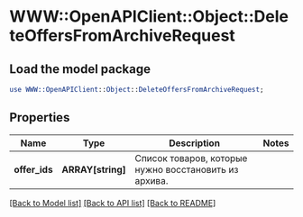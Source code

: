 # WWW::OpenAPIClient::Object::DeleteOffersFromArchiveRequest

## Load the model package
```perl
use WWW::OpenAPIClient::Object::DeleteOffersFromArchiveRequest;
```

## Properties
Name | Type | Description | Notes
------------ | ------------- | ------------- | -------------
**offer_ids** | **ARRAY[string]** | Список товаров, которые нужно восстановить из архива. | 

[[Back to Model list]](../README.md#documentation-for-models) [[Back to API list]](../README.md#documentation-for-api-endpoints) [[Back to README]](../README.md)


